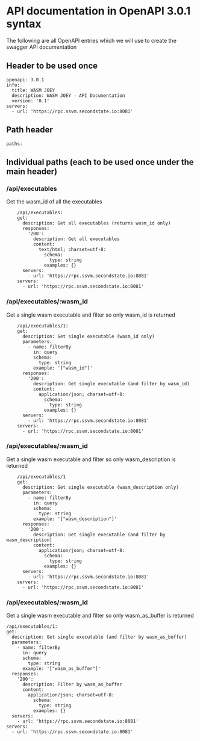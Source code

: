 # API documentation in OpenAPI 3.0.1 syntax
The following are all OpenAPI entries which we will use to create the swagger API documentation

## Header to be used once
```
openapi: 3.0.1
info:
  title: WASM JOEY
  description: WASM JOEY - API Documentation
  version: '0.1'
servers:
  - url: 'https://rpc.ssvm.secondstate.io:8081'
```

## Path header 
```
paths:
```
## Individual paths (each to be used once under the main header)

### /api/executables
Get the wasm_id of all the executables
```
	/api/executables:
	get:
	  description: Get all executables (returns wasm_id only)
	  responses:
	    '200':
	      description: Get all executables
	      content:
	        text/html; charset=utf-8:
	          schema:
	            type: string
	          examples: {}
	  servers:
	    - url: 'https://rpc.ssvm.secondstate.io:8081'
	servers:
	  - url: 'https://rpc.ssvm.secondstate.io:8081'
```
### /api/executables/:wasm_id
Get a single wasm executable and filter so only wasm_id is returned
```
	/api/executables/1:
	get:
	  description: Get single executable (wasm_id only)
	  parameters:
	    - name: filterBy
	      in: query
	      schema:
	        type: string
	      example: '["wasm_id"]'
	  responses:
	    '200':
	      description: Get single executable (and filter by wasm_id)
	      content:
	        application/json; charset=utf-8:
	          schema:
	            type: string
	          examples: {}
	  servers:
	    - url: 'https://rpc.ssvm.secondstate.io:8081'
	servers:
	  - url: 'https://rpc.ssvm.secondstate.io:8081'
```

###  /api/executables/:wasm_id
Get a single wasm executable and filter so only wasm_description is returned
```
	/api/executables/1
	get:
	  description: Get single executable (wasm_description only)
	  parameters:
	    - name: filterBy
	      in: query
	      schema:
	        type: string
	      example: '["wasm_description"]'
	  responses:
	    '200':
	      description: Get single executable (and filter by wasm_description)
	      content:
	        application/json; charset=utf-8:
	          schema:
	            type: string
	          examples: {}
	  servers:
	    - url: 'https://rpc.ssvm.secondstate.io:8081'
	servers:
	  - url: 'https://rpc.ssvm.secondstate.io:8081'
```

### /api/executables/:wasm_id
Get a single wasm executable and filter so only wasm_as_buffer is returned
```
/api/executables/1:
get:
  description: Get single executable (and filter by wasm_as_buffer)
  parameters:
    - name: filterBy
      in: query
      schema:
        type: string
      example: '["wasm_as_buffer"]'
  responses:
    '200':
      description: Filter by wasm_as_buffer
      content:
        application/json; charset=utf-8:
          schema:
            type: string
          examples: {}
  servers:
    - url: 'https://rpc.ssvm.secondstate.io:8081'
servers:
  - url: 'https://rpc.ssvm.secondstate.io:8081'
```